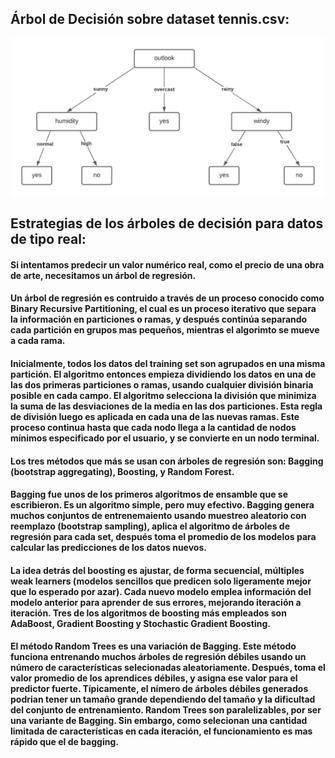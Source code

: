 <h2> Árbol de Decisión sobre dataset tennis.csv: </h2>

![alt text](https://github.com/sofiabarbeito/ia-uncuyo-2021/blob/main/tp7-ml/graficos/arbol.png?raw=true)



<h2> Estrategias de los árboles de decisión para datos de tipo real: </h2>
<h4>
Si intentamos predecir un valor numérico real, como el precio de una obra de arte, necesitamos un árbol de regresión. 
</h4>
<h4>
Un árbol de regresión es contruido a través de un proceso conocido como Binary Recursive Partitioning, el cual es un proceso iterativo que separa la información en particiones o ramas, y después continúa separando cada partición en grupos mas pequeños, mientras el algorimto se mueve a cada rama.
</h4>
<h4>
Inicialmente, todos los datos del training set son agrupados en una misma partición. El algoritmo entonces empieza dividiendo los datos en una de las dos primeras particiones o ramas, usando cualquier división binaria posible en cada campo. El algoritmo selecciona la división que minimiza la suma de las desviaciones de la media en las dos particiones. Esta regla de división luego es aplicada en cada una de las nuevas ramas. Este proceso continua hasta que cada nodo llega a la cantidad de nodos mínimos especificado por el usuario, y se convierte en un nodo terminal.  
</h4>

<h4>
Los tres métodos que más se usan con árboles de regresión son:  Bagging (bootstrap aggregating), Boosting, y Random Forest.
</h4>
<h4>
  Bagging fue unos de los primeros algoritmos de ensamble que se escribieron. Es un algoritmo simple, pero muy efectivo. Bagging genera muchos conjuntos de entrenemaiento usando muestreo aleatorio con reemplazo (bootstrap sampling), aplica el algoritmo de árboles de regresión para cada set, después toma el promedio de los modelos para calcular las predicciones de los datos nuevos. 
</h4>
<h4>
  La idea detrás del boosting es ajustar, de forma secuencial, múltiples weak learners (modelos sencillos que predicen solo ligeramente mejor que lo esperado por azar). Cada nuevo modelo emplea información del modelo anterior para aprender de sus errores, mejorando iteración a iteración. Tres de los algoritmos de boosting más empleados son AdaBoost, Gradient Boosting y Stochastic Gradient Boosting.
  </h4>
<h4>
  El método Random Trees es una variación de Bagging. Este método funciona entrenando muchos árboles de regresión débiles usando un número de características selecionadas aleatoriamente. Después, toma el valor promedio de los aprendices débiles, y asigna ese valor para el predictor fuerte. Típicamente, el nímero de árboles débiles generados podrian tener un tamaño grande dependiendo del tamaño y la dificultad del conjunto de entrenamiento. Random Trees son paralelizables, por ser una variante de Bagging. Sin embargo, como selecionan una cantidad limitada de características en cada iteración, el funcionamiento es mas rápido que el de bagging. 
    </h4>
  
  
  
 
  
  
